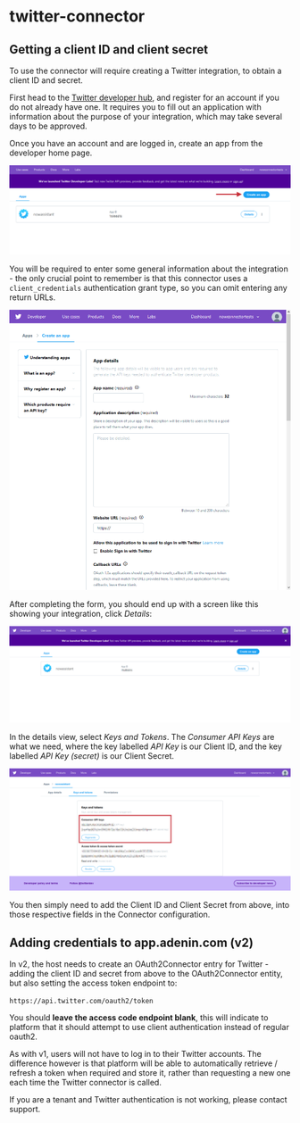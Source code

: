 # twitter-connector

## Getting a client ID and client secret

To use the connector will require creating a Twitter integration, to obtain a client ID and secret.

First head to the [Twitter developer hub](https://developer.twitter.com/), and register for an account if you do not already have one. It requires you to fill out an application with information about the purpose of your integration, which may take several days to be approved.

Once you have an account and are logged in, create an app from the developer home page.

![twitter-create-app](/docs/twitter-create-app.png)

You will be required to enter some general information about the integration - the only crucial point to remember is that this connector uses a `client_credentials` authentication grant type, so you can omit entering any return URLs.

![twitter-app-form](/docs/twitter-app-form.png)

After completing the form, you should end up with a screen like this showing your integration, click _Details_:

![twitter-developer-lab](/docs/twitter-developer-lab.png)

In the details view, select _Keys and Tokens_. The _Consumer API Keys_ are what we need, where the key labelled _API Key_ is our Client ID, and the key labelled _API Key (secret)_ is our Client Secret.

![twitter-api-keys](/docs/twitter-api-keys.png)

You then simply need to add the Client ID and Client Secret from above, into those respective fields in the Connector configuration.

## Adding credentials to app.adenin.com (v2)

In v2, the host needs to create an OAuth2Connector entry for Twitter - adding the client ID and secret from above to the OAuth2Connector entity, but also setting the access token endpoint to:

`https://api.twitter.com/oauth2/token`

You should **leave the access code endpoint blank**, this will indicate to platform that it should attempt to use client authentication instead of regular oauth2.

As with v1, users will not have to log in to their Twitter accounts. The difference however is that platform will be able to automatically retrieve / refresh a token when required and store it, rather than requesting a new one each time the Twitter connector is called.

If you are a tenant and Twitter authentication is not working, please contact support.
